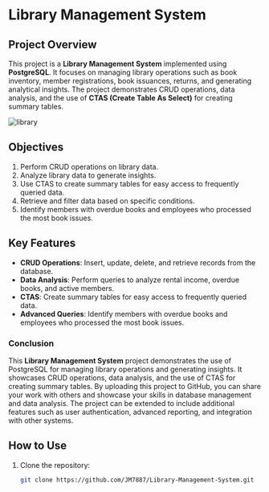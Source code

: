  # Library Management System

## Project Overview
This project is a **Library Management System** implemented using **PostgreSQL**. It focuses on managing library operations such as book inventory, member registrations, book issuances, returns, and generating analytical insights. The project demonstrates CRUD operations, data analysis, and the use of **CTAS (Create Table As Select)** for creating summary tables.

![library](https://github.com/user-attachments/assets/1aeab637-a1a7-48bf-9485-e317605f5955)


## Objectives
1. Perform CRUD operations on library data.
2. Analyze library data to generate insights.
3. Use CTAS to create summary tables for easy access to frequently queried data.
4. Retrieve and filter data based on specific conditions.
5. Identify members with overdue books and employees who processed the most book issues.

## Key Features
- **CRUD Operations**: Insert, update, delete, and retrieve records from the database.
- **Data Analysis**: Perform queries to analyze rental income, overdue books, and active members.
- **CTAS**: Create summary tables for easy access to frequently queried data.
- **Advanced Queries**: Identify members with overdue books and employees who processed the most book issues.



### Conclusion

This **Library Management System** project demonstrates the use of PostgreSQL for managing library operations and generating insights. It showcases CRUD operations, data analysis, and the use of CTAS for creating summary tables. By uploading this project to GitHub, you can share your work with others and showcase your skills in database management and data analysis. The project can be extended to include additional features such as user authentication, advanced reporting, and integration with other systems.


## How to Use
1. Clone the repository:
   ```bash
   git clone https://github.com/JM7887/Library-Management-System.git
